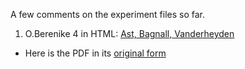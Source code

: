 A few comments on the experiment files so far.

1. O.Berenike 4 in HTML: [Ast, Bagnall, Vanderheyden](https://journals.ub.uni-heidelberg.de/index.php/pylon/article/view/89358/83988)
  - Here is the PDF in its [original form](https://github.com/jcowey/P3/blob/master/pdfs/PDF_improvement_experimentation/p3test_ast_bagnall_berenike_4_text_orig.pdf) 
